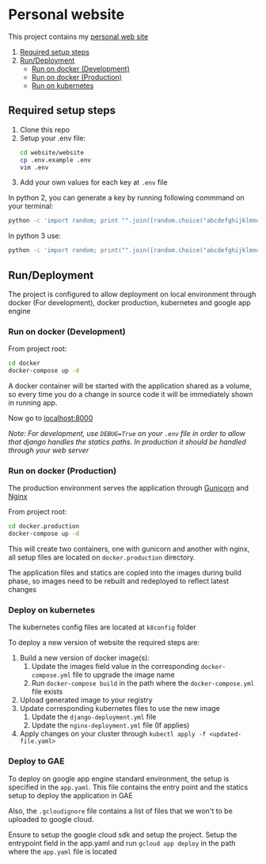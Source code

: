 # Personal website
This project contains my [personal web site](https://giovanniaguirre.me)

1. [Required setup steps](#Required-setup-steps)
2. [Run/Deployment](#Run/Deployment)
    * [Run on docker (Development)](#Run-on-docker-(Development))
    * [Run on docker (Production)](#Run-on-docker-(Production))
    * [Run on kubernetes](#Deploy-on-kubernetes)

## Required setup steps
1. Clone this repo
2. Setup your .env file:
   ```bash
   cd website/website
   cp .env.example .env
   vim .env
   ```
3. Add your own values for each key at `.env` file

In python 2, you can generate a key by running following commmand on your terminal:
```bash
python -c 'import random; print "".join([random.choice("abcdefghijklmnopqrstuvwxyz0123456789!@#$%^&*(-_=+)") for i in range(50)])'
```

In python 3 use:
```bash
python -c 'import random; print("".join([random.choice("abcdefghijklmnopqrstuvwxyz0123456789!@#$%^&*(-_=+)") for i in range(50)]))'
```

## Run/Deployment
The project is configured to allow deployment on local environment through docker (For development), docker production, kubernetes and google app engine

### Run on docker (Development)

From project root:
```bash
cd docker
docker-compose up -d
``` 

A docker container will be started with the application shared as a volume, so every time you do a change in source code it will be immediately shown in running app.

Now go to [localhost:8000](http://localhost:8000)

*Note: For development, use `DEBUG=True` on your `.env` file in order to allow that django handles the statics paths. In production it should be handled through your web server*

### Run on docker (Production)
The production environment serves the application through
[Gunicorn](https://gunicorn.org) and [Nginx](https://www.nginx.com/)

From project root:
```bash
cd docker.production
docker-compose up -d
```

This will create two containers, one with gunicorn and another with nginx, all setup files are located on `docker.production` directory.

The application files and statics are copied into the images during build phase, so images need to be rebuilt and redeployed to reflect latest changes

### Deploy on kubernetes
The kubernetes config files are located at `k8config` folder

To deploy a new version of website the required steps are:
1. Build a new version of docker image(s):
    1. Update the images field value in the corresponding `docker-compose.yml` file to upgrade the image name
    2. Run `docker-compose build` in the path where the `docker-compose.yml` file exists
2. Upload generated image to your registry
3. Update corresponding kubernetes files to use the new image
    1. Update the `django-deployment.yml` file
    2. Update the `nginx-deployment.yml` file (If applies)
4. Apply changes on your cluster through `kubectl apply -f <updated-file.yaml>`

### Deploy to GAE
To deploy on google app engine standard environment, the setup is specified in the `app.yaml`. This file contains the entry point and the statics setup to deploy the application in GAE

Also, the `.gcloudignore` file contains a list of files that we won't to be uploaded to google cloud.

Ensure to setup the google cloud sdk and setup the project.
Setup the entrypoint field in the app.yaml and run `gcloud app deploy` in the path where the `app.yaml` file is located
